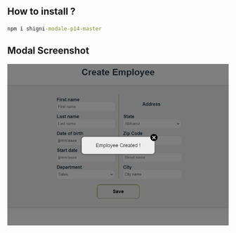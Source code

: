 ## How to install ?
```cmd
npm i shigni-modale-p14-master
```
## Modal Screenshot
![Modal Screenshot](https://github.com/Shigni/Images/blob/main/Modale%20P14.png)